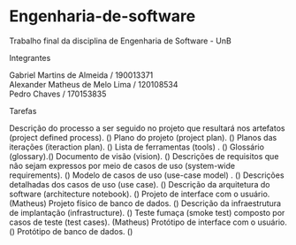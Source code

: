 # Engenharia-de-software

Trabalho final da disciplina de Engenharia de Software - UnB

Integrantes

Gabriel Martins de Almeida     / 190013371  
Alexander Matheus de Melo Lima / 120108534  
Pedro Chaves                   / 170153835  

Tarefas

 Descrição do processo a ser seguido no projeto que resultará nos artefatos (project defined process). ()
 Plano do projeto (project plan). ()
 Planos das iterações (iteraction plan). ()
 Lista de ferramentas (tools) . ()
 Glossário (glossary).()
 Documento de visão (vision). ()
 Descrições de requisitos que não sejam expressos por meio de casos de uso (system-wide requirements). ()
 Modelo de casos de uso (use-case model) . ()
 Descrições detalhadas dos casos de uso (use case). ()
 Descrição da arquitetura do software (architecture notebook). ()
 Projeto de interface com o usuário. (Matheus)
 Projeto físico de banco de dados. ()
 Descrição da infraestrutura de implantação (infrastructure). ()
 Teste fumaça (smoke test) composto por casos de teste (test cases). (Matheus)
 Protótipo de interface com o usuário. ()
 Protótipo de banco de dados. ()

